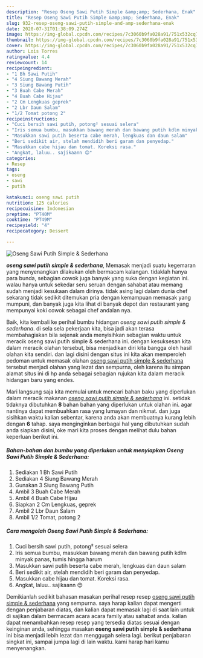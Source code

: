```yaml
---
description: "Resep Oseng Sawi Putih Simple &amp;amp; Sederhana, Enak"
title: "Resep Oseng Sawi Putih Simple &amp;amp; Sederhana, Enak"
slug: 932-resep-oseng-sawi-putih-simple-and-amp-sederhana-enak
date: 2020-07-31T01:38:09.274Z
image: https://img-global.cpcdn.com/recipes/7c3060b9fa028a91/751x532cq70/oseng-sawi-putih-simple-sederhana-foto-resep-utama.jpg
thumbnail: https://img-global.cpcdn.com/recipes/7c3060b9fa028a91/751x532cq70/oseng-sawi-putih-simple-sederhana-foto-resep-utama.jpg
cover: https://img-global.cpcdn.com/recipes/7c3060b9fa028a91/751x532cq70/oseng-sawi-putih-simple-sederhana-foto-resep-utama.jpg
author: Lois Torres
ratingvalue: 4.4
reviewcount: 14
recipeingredient:
- "1 Bh Sawi Putih"
- "4 Siung Bawang Merah"
- "3 Siung Bawang Putih"
- "3 Buah Cabe Merah"
- "4 Buah Cabe Hijau"
- "2 Cm Lengkuas geprek"
- "2 Lbr Daun Salam"
- "1/2 Tomat potong 2"
recipeinstructions:
- "Cuci bersih sawi putih, potong² sesuai selera"
- "Iris semua bumbu, masukkan bawang merah dan bawang putih kdlm minyak panas, tumis hingga harum"
- "Masukkan sawi putih beserta cabe merah, lengkuas dan daun salam"
- "Beri sedikit air, stelah mendidih beri garam dan penyedap."
- "Masukkan cabe hijau dan tomat. Koreksi rasa."
- "Angkat, laluu.. sajikaann 😊"
categories:
- Resep
tags:
- oseng
- sawi
- putih

katakunci: oseng sawi putih 
nutrition: 125 calories
recipecuisine: Indonesian
preptime: "PT40M"
cooktime: "PT49M"
recipeyield: "4"
recipecategory: Dessert

---
```



![Oseng Sawi Putih Simple &amp; Sederhana](https://img-global.cpcdn.com/recipes/7c3060b9fa028a91/751x532cq70/oseng-sawi-putih-simple-sederhana-foto-resep-utama.jpg)

<b><i>oseng sawi putih simple &amp; sederhana</i></b>, Memasak menjadi suatu kegemaran yang menyenangkan dilakukan oleh bermacam kalangan. tidaklah hanya para bunda, sebagian cowok juga banyak yang suka dengan kegiatan ini. walau hanya untuk sekedar seru seruan dengan sahabat atau memang sudah menjadi kesukaan dalam dirinya. tidak asing lagi dalam dunia chef sekarang tidak sedikit ditemukan pria dengan kemampuan memasak yang mumpuni, dan banyak juga kita lihat di banyak depot dan restaurant yang mempunyai koki cowok sebagai chef andalan nya.

Baik, kita kembali ke perihal bumbu hidangan <i>oseng sawi putih simple &amp; sederhana</i>. di sela sela pekerjaan kita, bisa jadi akan terasa membahagiakan bila sejenak anda menyisihkan sebagian waktu untuk meracik oseng sawi putih simple &amp; sederhana ini. dengan kesuksesan kita dalam meracik olahan tersebut, bisa menjadikan diri kita bangga oleh hasil olahan kita sendiri. dan lagi disini dengan situs ini kita akan memperoleh pedoman untuk memasak olahan <u>oseng sawi putih simple &amp; sederhana</u> tersebut menjadi olahan yang lezat dan sempurna, oleh karena itu simpan alamat situs ini di hp anda sebagai sebagian rujukan kita dalam meracik hidangan baru yang endes.




Mari langsung saja kita memulai untuk mencari bahan baku yang diperlukan dalam meracik makanan <u><i>oseng sawi putih simple &amp; sederhana</i></u> ini. setidak tidaknya dibutuhkan <b>8</b> bahan bahan yang diperlukan untuk olahan ini. agar nantinya dapat membuahkan rasa yang lumayan dan nikmat. dan juga sisihkan waktu kalian sebentar, karena anda akan membuatnya kurang lebih dengan <b>6</b> tahap. saya menginginkan berbagai hal yang dibutuhkan sudah anda siapkan disini, oke mari kita proses dengan melihat dulu bahan keperluan berikut ini.

<!--inarticleads1-->

##### Bahan-bahan dan bumbu yang diperlukan untuk menyiapkan Oseng Sawi Putih Simple &amp; Sederhana:

1. Sediakan 1 Bh Sawi Putih
1. Sediakan 4 Siung Bawang Merah
1. Gunakan 3 Siung Bawang Putih
1. Ambil 3 Buah Cabe Merah
1. Ambil 4 Buah Cabe Hijau
1. Siapkan 2 Cm Lengkuas, geprek
1. Ambil 2 Lbr Daun Salam
1. Ambil 1/2 Tomat, potong 2




<!--inarticleads2-->

##### Cara mengolah Oseng Sawi Putih Simple &amp; Sederhana:

1. Cuci bersih sawi putih, potong² sesuai selera
1. Iris semua bumbu, masukkan bawang merah dan bawang putih kdlm minyak panas, tumis hingga harum
1. Masukkan sawi putih beserta cabe merah, lengkuas dan daun salam
1. Beri sedikit air, stelah mendidih beri garam dan penyedap.
1. Masukkan cabe hijau dan tomat. Koreksi rasa.
1. Angkat, laluu.. sajikaann 😊




Demikianlah sedikit bahasan masakan perihal resep resep <u>oseng sawi putih simple &amp; sederhana</u> yang sempurna. saya harap kalian dapat mengerti dengan penjabaran diatas, dan kalian dapat memasak lagi di saat lain untuk di sajikan dalam bermacam acara acara family atau sahabat anda. kalian dapat menambahkan resep resep yang tersedia diatas sesuai dengan keinginan anda, sehingga masakan <b>oseng sawi putih simple &amp; sederhana</b> ini bisa menjadi lebih lezat dan menggugah selera lagi. berikut penjabaran singkat ini, sampai jumpa lagi di lain waktu. kami harap hari kamu menyenangkan.
